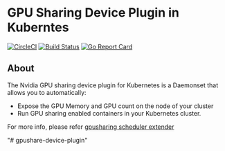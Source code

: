 # GPU Sharing Device Plugin in Kuberntes 

[![CircleCI](https://circleci.com/gh/AliyunContainerService/gpushare-device-plugin.svg?style=svg)](https://circleci.com/gh/AliyunContainerService/gpushare-device-plugin)
[![Build Status](https://travis-ci.org/AliyunContainerService/gpushare-device-plugin.svg?branch=master)](https://travis-ci.org/AliyunContainerService/gpushare-device-plugin) 
[![Go Report Card](https://goreportcard.com/badge/github.com/AliyunContainerService/gpushare-device-plugin)](https://goreportcard.com/report/github.com/AliyunContainerService/gpushare-device-plugin)


## About

The Nvidia GPU sharing device plugin for Kubernetes is a Daemonset that allows you to automatically:
- Expose the GPU Memory and GPU count on the node of your cluster
- Run GPU sharing enabled containers in your Kubernetes cluster.

For more info, please refer [gpusharing scheduler extender](https://github.com/AliyunContainerService/gpushare-scheduler-extender)

"# gpushare-device-plugin" 
